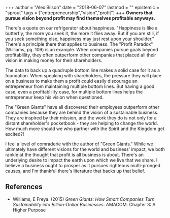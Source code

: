 +++
author = "Alex Bilson"
date = "2018-06-07"
lastmod = ""
epistemic = "sprout"
tags = ["entrepreneurship","vision","profit"]
+++
**Owners that pursue vision beyond profit may find themselves profitable anyways.**

There's a quote on our refrigerator about happiness.  "Happiness is like a butterfly, the more you seek it, the more it flies away.  But if you are still, if you seek something else, happiness may just rest upon your shoulder."  There's a principle there that applies to business. The "Profit Paradox" (Williams, pg. 109) is an example.  When companies pursue goals beyond profitablility, they often outperform other companies that placed all their vision in making money for their shareholders.

The data to back up a quadruple bottom line makes a solid case for it as a foundation.  When speaking with shareholders, the pressure they will place on a business to make them a profit could easily discourage an entrepreneur from maintaining multiple bottom lines.  But having a good case, even a profitablility case, for multiple bottom lines helps the entrepreneur keep his vision when questioned.

The "Green Giants" have all discovered their employees outperform other companies because they are behind the vision of a sustainable business.  They are inspired by their mission, and the work they do is not only for a distant shareholder's pocketbook - they are helping to change the world.  How much more should we who partner with the Spirit and the Kingdom get excited?!

I feel a level of comraderie with the author of "Green Giants."  While we ultimately have different visions for the world and business' impact, we both rankle at the thought that profit is all business is about.  There's an underlying desire to impact the earth upon which we live that we share.  I believe a business ought to prosper as it pursues righteous multi-pronged causes, and I'm thankful there's literature that backs up that belief.

## References

- Williams, E Freya. (2015) _Green Giants: How Smart Companies Turn Sustainability into Billion-Dollar Businesses_. AMACOM. Chapter 3: A Higher Purpose
